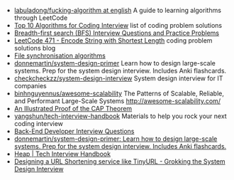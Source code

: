 * [labuladong/fucking-algorithm at english](https://github.com/labuladong/fucking-algorithm/tree/english) A guide to learning algorithms through LeetCode
* [Top 10 Algorithms for Coding Interview](https://www.programcreek.com/2012/11/top-10-algorithms-for-coding-interview/) list of coding problem solutions
* [Breadth-first search (BFS) Interview Questions and Practice Problems](https://medium.com/@codingfreak/bfs-interview-questions-and-practice-problems-56ab23d4404a)
* [LeetCode 471 - Encode String with Shortest Length](https://massivealgorithms.blogspot.com/2016/12/leetcode-471-encode-string-with.html) coding problem solutions blog
* [File synchronisation algorithms](https://ianhowson.com/blog/file-synchronisation-algorithms/)
* [donnemartin/system-design-primer](https://github.com/donnemartin/system-design-primer) Learn how to design large-scale systems. Prep for the system design interview. Includes Anki flashcards.
* [checkcheckzz/system-design-interview](https://github.com/checkcheckzz/system-design-interview) System design interview for IT companies
* [binhnguyennus/awesome-scalability](https://github.com/binhnguyennus/awesome-scalability) The Patterns of Scalable, Reliable, and Performant Large-Scale Systems http://awesome-scalability.com/
* [An Illustrated Proof of the CAP Theorem](https://mwhittaker.github.io/blog/an_illustrated_proof_of_the_cap_theorem/)
* [yangshun/tech-interview-handbook](https://github.com/yangshun/tech-interview-handbook) Materials to help you rock your next coding interview
* [Back-End Developer Interview Questions](https://github.com/arialdomartini/Back-End-Developer-Interview-Questions#toc)
* [donnemartin/system-design-primer: Learn how to design large-scale systems. Prep for the system design interview. Includes Anki flashcards.](https://github.com/donnemartin/system-design-primer) 
* [Heap | Tech Interview Handbook](https://yangshun.github.io/tech-interview-handbook/algorithms/heap/)
* [Designing a URL Shortening service like TinyURL - Grokking the System Design Interview](https://www.educative.io/courses/grokking-the-system-design-interview/m2ygV4E81AR)
